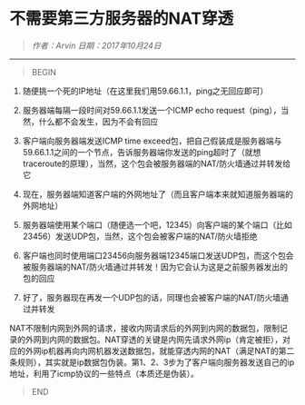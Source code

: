 # 不需要第三方服务器的NAT穿透

>*作者：Arvin 日期：2017年10月24日*

-----------------------------------

>BEGIN


1. 随便挑一个死的IP地址（在这里我们用59.66.1.1，ping之无回应即可）

2. 服务器端每隔一段时间对59.66.1.1发送一个ICMP echo request（ping），当然，什么都不会发生，因为不会有回应

3. 客户端向服务器端发送ICMP time exceed包，把自己假装成是服务器端与59.66.1.1之间的一个节点，告诉服务器端你发送的ping超时了（就想traceroute的原理），当然，这个包会被服务器端的NAT/防火墙通过并转发给它

4. 现在，服务器端知道客户端的外网地址了（而且客户端本来就知道服务器端的外网地址）

5. 服务器端使用某个端口（随便选一个吧，12345）向客户端的某个端口（比如23456）发送UDP包，当然，这个包会被客户端的NAT/防火墙拒绝

6. 客户端也同时使用端口23456向服务器端12345端口发送UDP包，而这个包会被服务器端的NAT/防火墙通过并转发！因为它会认为这是之前服务器发出的包的回应

7. 好了，服务器现在再发一个UDP包的话，同理也会被客户端的NAT/防火墙通过并转发

NAT不限制内网到外网的请求，接收内网请求后的外网到内网的数据包，限制记录的外网到内网的数据包。NAT穿透的关键是内网先请求外网ip（肯定被拒），对应的外网ip机器再向内网机器发送数据包，就能穿透内网的NAT（满足NAT的第二条规则），其实就是ip数据包伪装。第1、2、3步为了客户端向服务器发送自己的ip地址，利用了icmp协议的一些特点（本质还是伪装）。

>END